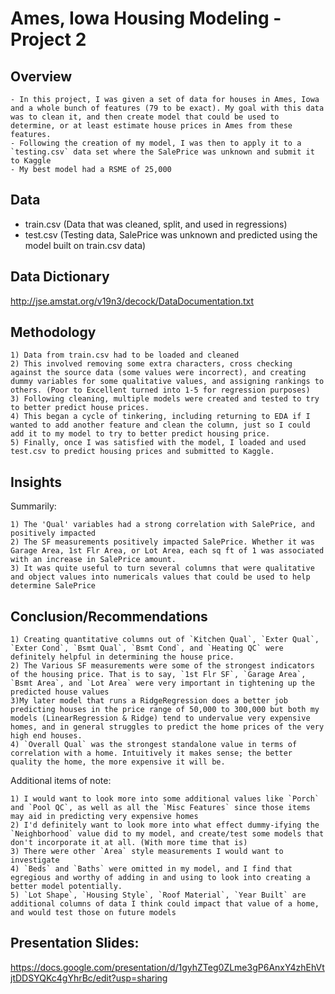 # Ames, Iowa Housing Modeling - Project 2


## Overview
    - In this project, I was given a set of data for houses in Ames, Iowa and a whole bunch of features (79 to be exact). My goal with this data was to clean it, and then create model that could be used to determine, or at least estimate house prices in Ames from these features.
    - Following the creation of my model, I was then to apply it to a `testing.csv` data set where the SalePrice was unknown and submit it to Kaggle
    - My best model had a RSME of 25,000

## Data
- train.csv (Data that was cleaned, split, and used in regressions)
- test.csv (Testing data, SalePrice was unknown and predicted using the model built on train.csv data)


## Data Dictionary

http://jse.amstat.org/v19n3/decock/DataDocumentation.txt


## Methodology

    1) Data from train.csv had to be loaded and cleaned
    2) This involved removing some extra characters, cross checking against the source data (some values were incorrect), and creating dummy variables for some qualitative values, and assigning rankings to others. (Poor to Excellent turned into 1-5 for regression purposes)
    3) Following cleaning, multiple models were created and tested to try to better predict house prices.
    4) This began a cycle of tinkering, including returning to EDA if I wanted to add another feature and clean the column, just so I could add it to my model to try to better predict housing price.
    5) Finally, once I was satisfied with the model, I loaded and used test.csv to predict housing prices and submitted to Kaggle.


## Insights

Summarily:

    1) The 'Qual' variables had a strong correlation with SalePrice, and positively impacted
    2) The SF measurements positively impacted SalePrice. Whether it was Garage Area, 1st Flr Area, or Lot Area, each sq ft of 1 was associated with an increase in SalePrice amount.
    3) It was quite useful to turn several columns that were qualitative and object values into numericals values that could be used to help determine SalePrice



## Conclusion/Recommendations

    1) Creating quantitative columns out of `Kitchen Qual`, `Exter Qual`, `Exter Cond`, `Bsmt Qual`, `Bsmt Cond`, and `Heating QC` were definitely helpful in determining the house price.
    2) The Various SF measurements were some of the strongest indicators of the housing price. That is to say, `1st Flr SF`, `Garage Area`, `Bsmt Area`, and `Lot Area` were very important in tightening up the predicted house values
    3)My later model that runs a RidgeRegression does a better job predicting houses in the price range of 50,000 to 300,000 but both my models (LinearRegression & Ridge) tend to undervalue very expensive homes, and in general struggles to predict the home prices of the very high end houses.
    4) `Overall Qual` was the strongest standalone value in terms of correlation with a home. Intuitively it makes sense; the better quality the home, the more expensive it will be.

 Additional items of note:

    1) I would want to look more into some additional values like `Porch` and `Pool QC`, as well as all the `Misc Features` since those items may aid in predicting very expensive homes
    2) I'd definitely want to look more into what effect dummy-ifying the `Neighborhood` value did to my model, and create/test some models that don't incorporate it at all. (With more time that is)
    3) There were other `Area` style measurements I would want to investigate
    4) `Beds` and `Baths` were omitted in my model, and I find that egregious and worthy of adding in and using to look into creating a better model potentially. 
    5) `Lot Shape`, `Housing Style`, `Roof Material`, `Year Built` are additional columns of data I think could impact that value of a home, and would test those on future models

## Presentation Slides:

https://docs.google.com/presentation/d/1gyhZTeg0ZLme3gP6AnxY4zhEhVtjtDDSYQKc4gYhrBc/edit?usp=sharing


```python

```